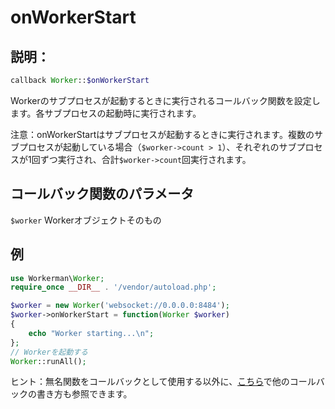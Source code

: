 # onWorkerStart
## 説明：
```php
callback Worker::$onWorkerStart
```

Workerのサブプロセスが起動するときに実行されるコールバック関数を設定します。各サブプロセスの起動時に実行されます。

注意：onWorkerStartはサブプロセスが起動するときに実行されます。複数のサブプロセスが起動している場合（```$worker->count > 1```）、それぞれのサブプロセスが1回ずつ実行され、合計```$worker->count```回実行されます。

## コールバック関数のパラメータ
```$worker```
Workerオブジェクトそのもの

## 例
```php
use Workerman\Worker;
require_once __DIR__ . '/vendor/autoload.php';

$worker = new Worker('websocket://0.0.0.0:8484');
$worker->onWorkerStart = function(Worker $worker)
{
    echo "Worker starting...\n";
};
// Workerを起動する
Worker::runAll();
```

ヒント：無名関数をコールバックとして使用する以外に、[こちら](../faq/callback_methods.md)で他のコールバックの書き方も参照できます。
